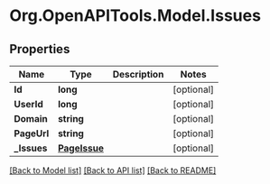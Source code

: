 
# Org.OpenAPITools.Model.Issues

## Properties

Name | Type | Description | Notes
------------ | ------------- | ------------- | -------------
**Id** | **long** |  | [optional] 
**UserId** | **long** |  | [optional] 
**Domain** | **string** |  | [optional] 
**PageUrl** | **string** |  | [optional] 
**_Issues** | [**PageIssue**](PageIssue.md) |  | [optional] 

[[Back to Model list]](../README.md#documentation-for-models)
[[Back to API list]](../README.md#documentation-for-api-endpoints)
[[Back to README]](../README.md)

